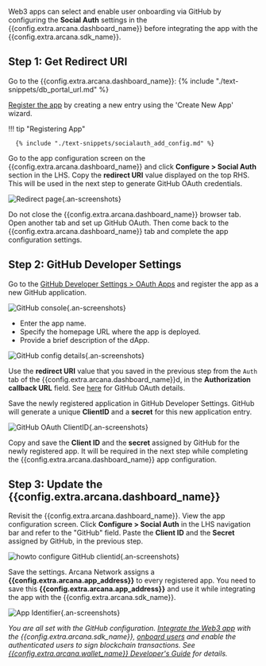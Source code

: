 Web3 apps can select and enable user onboarding via GitHub by configuring the **Social Auth** settings in the {{config.extra.arcana.dashboard_name}} before integrating the app with the {{config.extra.arcana.sdk_name}}.

## Step 1: Get Redirect URI

Go to the {{config.extra.arcana.dashboard_name}}: {% include "./text-snippets/db_portal_url.md" %}

[Register the app]({{page.meta.arcana.root_rel_path}}/howto/config_dapp.md#step-2-register-application) by creating a new entry using the 'Create New App' wizard. 

!!! tip "Registering App"
          
      {% include "./text-snippets/socialauth_add_config.md" %}

Go to the app configuration screen on the {{config.extra.arcana.dashboard_name}} and click **Configure > Social Auth** section in the LHS. Copy the **redirect URI** value displayed on the top RHS. This will be used in the next step to generate GitHub OAuth credentials.

![Redirect page](/img/an_dApp_config_redirect_uri.png){.an-screenshots}

Do not close the {{config.extra.arcana.dashboard_name}} browser tab. Open another tab and set up GitHub OAuth. Then come back to the {{config.extra.arcana.dashboard_name}} tab and complete the app configuration settings.

## Step 2: GitHub Developer Settings

Go to the [GitHub Developer Settings > OAuth Apps](https://github.com/settings/applications/new) and register the app as a new GitHub application.

![GitHub console](/img/an_dApp_github_dev_console.png){.an-screenshots}

- Enter the app name.
- Specify the homepage URL where the app is deployed.
- Provide a brief description of the dApp.

![GitHub config details](/img/an_dApp_github_dev_console_config_details.png){.an-screenshots}

Use the **redirect URI** value that you saved in the previous step from the `Auth` tab of the {{config.extra.arcana.dashboard_name}}d, in the **Authorization callback URL** field. See [here](https://docs.github.com/en/developers/apps/building-oauth-apps/authorizing-oauth-apps) for GitHub OAuth details.

Save the newly registered application in GitHub Developer Settings. GitHub will generate a unique **ClientID** and a **secret** for this new application entry.

![GitHub OAuth ClientID](/img/an_dApp_github_clientID.png){.an-screenshots}

Copy and save the **Client ID** and the **secret** assigned by GitHub for the newly registered app. It will be required in the next step while completing the {{config.extra.arcana.dashboard_name}} app configuration.

## Step 3: Update the {{config.extra.arcana.dashboard_name}}

Revisit the {{config.extra.arcana.dashboard_name}}. View the app configuration screen. Click **Configure > Social Auth** in the LHS navigation bar and refer to the "GitHub" field. Paste the **Client ID** and the **Secret** assigned by GitHub, in the previous step.

![howto configure GitHub clientid](/img/an_dApp_github_config.png){.an-screenshots}

Save the settings. Arcana Network assigns a **{{config.extra.arcana.app_address}}** to every registered app. You need to save this **{{config.extra.arcana.app_address}}** and use it while integrating the app with the {{config.extra.arcana.sdk_name}}.

![App Identifier](/img/an_db_app_address.png){.an-screenshots}

*You are all set with the GitHub configuration. [Integrate the Web3 app]({{page.meta.arcana.root_rel_path}}/howto/integrate_auth/index.md) with the {{config.extra.arcana.sdk_name}}, [onboard users]({{page.meta.arcana.root_rel_path}}/howto/onboard_users/index.md) and enable the authenticated users to sign blockchain transactions. See [{{config.extra.arcana.wallet_name}} Developer's Guide]({{page.meta.arcana.root_rel_path}}/howto/arcana_wallet/index.md) for details.*
